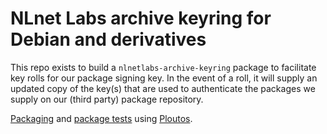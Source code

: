 # NLnet Labs archive keyring for Debian and derivatives

This repo exists to build a `nlnetlabs-archive-keyring` package to facilitate
key rolls for our package signing key. In the event of a roll, it will supply
an updated copy of the key(s) that are used to authenticate the packages we
supply on our (third party) package repository.

[Packaging](.github/workflows/packaging.yml) and
[package tests](pkg/test-scripts/test.sh) using
[Ploutos](https://github.com/NLnetLabs/ploutos/).
